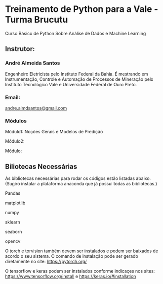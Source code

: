 # Treinamento de Python para a Vale - Turma Brucutu
Curso Básico de Python Sobre Análise de Dados e Machine Learning

## Instrutor: 
### André Almeida Santos
Engenheiro Eletricista pelo Instituto Federal da Bahia. É mestrando em Instrumentação, Controle e Automação de Processos de Mineração pelo Instituto Tecnológico Vale e Universidade Federal de Ouro Preto.

### Email:
andre.almdsantos@gmail.com

### Módulos
Módulo1: Noções Gerais e Modelos de Predição

Módulo2:

Módulo:

## Biliotecas Necessárias

As bibliotecas necessárias para rodar os códigos estão listadas abaixo. (Sugiro instalar a plataforma anaconda que já possui todas as bibliotecas.)

Pandas

matplotlib

numpy

sklearn

seaborn

opencv


O torch e torvision também devem ser instalados e podem ser baixados de acordo o seu sistema. O comando de instalação pode ser gerado diretamente no site: https://pytorch.org/

O tensorflow e keras podem ser instalados conforme indicaçes nos sites: https://www.tensorflow.org/install e https://keras.io/#installation
